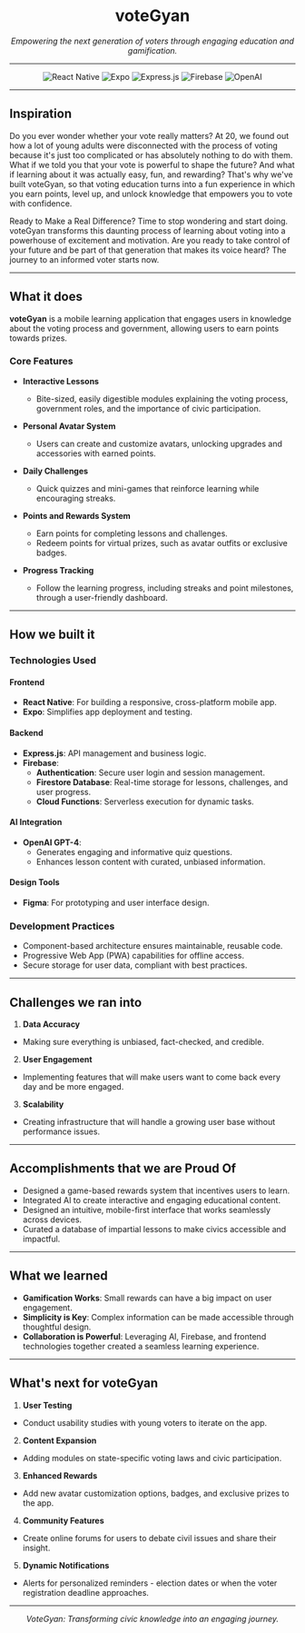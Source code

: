 <div align="center">
  <h1>voteGyan</h1>
  <p>
<i>Empowering the next generation of voters through engaging education and gamification.</i></p>
</div>




---

<div align="center">
  <img src="https://img.shields.io/badge/React_Native-20232A?style=for-the-badge&logo=react&logoColor=61DAFB" alt="React Native">
  <img src="https://img.shields.io/badge/Expo-1B1F23?style=for-the-badge&logo=expo&logoColor=white" alt="Expo">
  <img src="https://img.shields.io/badge/Express.js-000000?style=for-the-badge&logo=express&logoColor=white" alt="Express.js">
  <img src="https://img.shields.io/badge/Firebase-FFCA28?style=for-the-badge&logo=firebase&logoColor=white" alt="Firebase">
  <img src="https://img.shields.io/badge/OpenAI-412991?style=for-the-badge&logo=openai&logoColor=white" alt="OpenAI">
</div>

---

## **Inspiration**

Do you ever wonder whether your vote really matters?
At 20, we found out how a lot of young adults were disconnected with the process of voting because it's just too complicated or has absolutely nothing to do with them. What if we told you that your vote is powerful to shape the future? And what if learning about it was actually easy, fun, and rewarding? That's why we've built voteGyan, so that voting education turns into a fun experience in which you earn points, level up, and unlock knowledge that empowers you to vote with confidence.

Ready to Make a Real Difference?
Time to stop wondering and start doing. voteGyan transforms this daunting process of learning about voting into a powerhouse of excitement and motivation. Are you ready to take control of your future and be part of that generation that makes its voice heard? The journey to an informed voter starts now.

---

## **What it does**
**voteGyan** is a mobile learning application that engages users in knowledge about the voting process and government, allowing users to earn points towards prizes.

### **Core Features**  
- **Interactive Lessons**  
  - Bite-sized, easily digestible modules explaining the voting process, government roles, and the importance of civic participation.
      
- **Personal Avatar System**  
  - Users can create and customize avatars, unlocking upgrades and accessories with earned points.  

- **Daily Challenges**  
  - Quick quizzes and mini-games that reinforce learning while encouraging streaks.  

- **Points and Rewards System**  
  - Earn points for completing lessons and challenges.
  - Redeem points for virtual prizes, such as avatar outfits or exclusive badges. 

- **Progress Tracking**  
  - Follow the learning progress, including streaks and point milestones, through a user-friendly dashboard.  

---

## **How we built it**

### **Technologies Used**

#### **Frontend**
- **React Native**: For building a responsive, cross-platform mobile app.  
- **Expo**: Simplifies app deployment and testing.  

#### **Backend**
- **Express.js**: API management and business logic.  
- **Firebase**:  
  - **Authentication**: Secure user login and session management.  
  - **Firestore Database**: Real-time storage for lessons, challenges, and user progress.  
  - **Cloud Functions**: Serverless execution for dynamic tasks.  

#### **AI Integration**
- **OpenAI GPT-4**:  
  - Generates engaging and informative quiz questions.  
  - Enhances lesson content with curated, unbiased information.  

#### **Design Tools**
- **Figma**: For prototyping and user interface design.  

### **Development Practices**
- Component-based architecture ensures maintainable, reusable code.  
- Progressive Web App (PWA) capabilities for offline access.  
- Secure storage for user data, compliant with best practices.  

---
## **Challenges we ran into**

1. **Data Accuracy**
- Making sure everything is unbiased, fact-checked, and credible.
  
2. **User Engagement**
- Implementing features that will make users want to come back every day and be more engaged.
  
3. **Scalability**
- Creating infrastructure that will handle a growing user base without performance issues.
---

## Accomplishments that we are Proud Of

- Designed a game-based rewards system that incentives users to learn.
- Integrated AI to create interactive and engaging educational content.
- Designed an intuitive, mobile-first interface that works seamlessly across devices.
- Curated a database of impartial lessons to make civics accessible and impactful.

---

## **What we learned**

- **Gamification Works**: Small rewards can have a big impact on user engagement.  
- **Simplicity is Key**: Complex information can be made accessible through thoughtful design.  
- **Collaboration is Powerful**: Leveraging AI, Firebase, and frontend technologies together created a seamless learning experience.  

---

## What's next for voteGyan

1. **User Testing**
- Conduct usability studies with young voters to iterate on the app.

2. **Content Expansion**
- Adding modules on state-specific voting laws and civic participation.

3. **Enhanced Rewards**
- Add new avatar customization options, badges, and exclusive prizes to the app.

4. **Community Features**
- Create online forums for users to debate civil issues and share their insight.

5. **Dynamic Notifications**
- Alerts for personalized reminders - election dates or when the voter registration deadline approaches.

---

<div align="center">
  <i>VoteGyan: Transforming civic knowledge into an engaging journey.</i>
</div>
